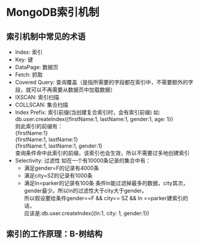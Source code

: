 # MongoDB索引机制

## 索引机制中常见的术语

* Index: 索引
* Key: 键
* DataPage: 数据页
* Fetch: 抓取
* Covered Query: 查询覆盖（是指所需要的字段都在索引中，不需要额外的字段，就可以不再需要从数据页中加载数据）
* IXSCAN: 索引扫描
* COLLSCAN: 集合扫描
* Index Prefix: 索引前缀(当创建复合索引时，会有索引前缀)
    如: db.user.createIndex({firstName:1, lastName:1, gender:1, age: 1})  
    则此索引的前缀有：  
    {firstName:1}  
    {firstName:1, lastName:1}  
    {firstName:1, lastName:1, gender:1}  
    查询条件命中此索引的前缀，该索引也会生效，所以不需要过多地创建索引  
* Selectivity: 过滤性
    如在一个有10000条记录的集合中有：
    * 满足gender=F的记录有4000条
    * 满足city=SZ的记录有1000条
    * 满足ln=parker的记录有100条
    条件ln能过滤掉最多的数据，city其次，gender最少。所以ln的过滤性大于city大于gender。  
    所以假设要给条件gender==F && city== SZ && ln ==parker建索引的话，  
    应该是:db.user.createIndex({ln:1, city: 1, gender:1})

## 索引的工作原理：B-树结构